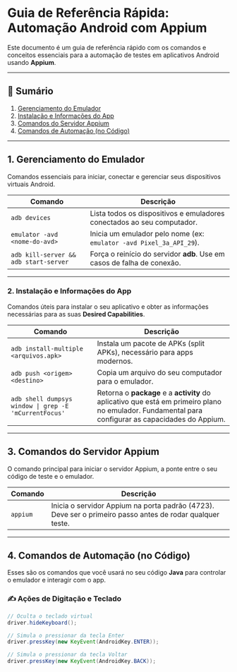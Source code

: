 # Guia de Referência Rápida: Automação Android com Appium

Este documento é um guia de referência rápido com os comandos e conceitos essenciais para a automação de testes em aplicativos Android usando **Appium**.

---

## 📑 Sumário
1. [Gerenciamento do Emulador](#1-gerenciamento-do-emulador)  
2. [Instalação e Informações do App](#2-instalação-e-informações-do-app)  
3. [Comandos do Servidor Appium](#3-comandos-do-servidor-appium)  
4. [Comandos de Automação (no Código)](#4-comandos-de-automação-no-código)  

---

## 1. Gerenciamento do Emulador

Comandos essenciais para iniciar, conectar e gerenciar seus dispositivos virtuais Android.

| Comando | Descrição |
|---------|-----------|
| `adb devices` | Lista todos os dispositivos e emuladores conectados ao seu computador. |
| `emulator -avd <nome-do-avd>` | Inicia um emulador pelo nome (ex: `emulator -avd Pixel_3a_API_29`). |
| `adb kill-server && adb start-server` | Força o reinício do servidor **adb**. Use em casos de falha de conexão. |

---

### 2. Instalação e Informações do App

Comandos úteis para instalar o seu aplicativo e obter as informações necessárias para as suas **Desired Capabilities**.

| Comando | Descrição |
|---------|-----------|
| `adb install-multiple <arquivos.apk>` | Instala um pacote de APKs (split APKs), necessário para apps modernos. |
| `adb push <origem> <destino>` | Copia um arquivo do seu computador para o emulador. |
| `adb shell dumpsys window \| grep -E 'mCurrentFocus'` | Retorna o **package** e a **activity** do aplicativo que está em primeiro plano no emulador. Fundamental para configurar as capacidades do Appium. |

---

## 3. Comandos do Servidor Appium

O comando principal para iniciar o servidor Appium, a ponte entre o seu código de teste e o emulador.

| Comando | Descrição |
|---------|-----------|
| `appium` | Inicia o servidor Appium na porta padrão (4723). Deve ser o primeiro passo antes de rodar qualquer teste. |

---

## 4. Comandos de Automação (no Código)

Esses são os comandos que você usará no seu código **Java** para controlar o emulador e interagir com o app.

### ✍️ Ações de Digitação e Teclado

```java
// Oculta o teclado virtual
driver.hideKeyboard();

// Simula o pressionar da tecla Enter
driver.pressKey(new KeyEvent(AndroidKey.ENTER));

// Simula o pressionar da tecla Voltar
driver.pressKey(new KeyEvent(AndroidKey.BACK));
